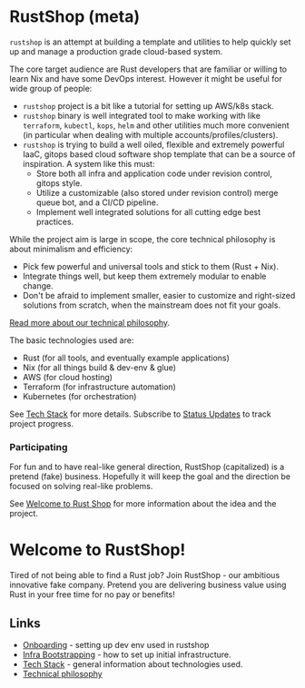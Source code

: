 # RustShop (meta)

`rustshop` is an attempt at building a template and utilities
to help quickly set up and manage a production grade cloud-based system.

The core target audience are Rust developers that are familiar or willing to learn Nix and
have some DevOps interest. However it might be useful for wide group of people:

* `rustshop` project is a bit like a tutorial for setting up AWS/k8s stack.
* `rustshop` binary is well integrated tool to make working with 
  like `terraform`, `kubectl`, `kops`, `helm` and other utilities much more convenient
  (in particular when dealing with multiple accounts/profiles/clusters).
* `rustshop` is trying to build a well oiled, flexible and extremely powerful IaaC,
   gitops based cloud software shop template that can be a source of inspiration.
   A system like this must:
   * Store both all infra and application code under revision control, gitops style.
   * Utilize a customizable (also stored under revision control) merge queue bot,
     and a CI/CD pipeline.
   * Implement well integrated solutions for all cutting edge best practices.

While the project aim is large in scope, the core technical philosophy is about
minimalism and efficiency:

* Pick few powerful and universal tools and stick to them (Rust + Nix).
* Integrate things well, but keep them extremely modular to enable change.
* Don't be afraid to implement smaller, easier to customize and right-sized solutions
  from scratch, when the mainstream does not fit your goals.

[Read more about our technical philosophy](./README.philosophy.md).

The basic technologies used are:

* Rust (for all tools, and eventually example applications)
* Nix (for all things build & dev-env & glue)
* AWS (for cloud hosting)
* Terraform (for infrastructure automation)
* Kubernetes (for orchestration)

See [Tech Stack](./README.techstack.md) for more details.
Subscribe to [Status Updates](https://github.com/rustshop/rustshop/discussions/6)
to track project progress.

### Participating

For fun and to have real-like general direction, RustShop (capitalized) is a pretend (fake)
business. Hopefully it will keep the goal and the direction be focused on solving
real-like problems.

See [Welcome to Rust Shop](https://github.com/rustshop/rustshop/discussions/1)
for more information about the idea and the project.

# Welcome to RustShop!

Tired of not being able to find a Rust job? Join RustShop -
our ambitious innovative fake company. Pretend you are delivering
business value using Rust in your free time for no pay or benefits!

## Links

* [Onboarding](./README.onboarding.md) - setting up dev env used in rustshop
* [Infra Bootstrapping](README.bootstrapping.md) - how to set up
  initial infrastructure.
* [Tech Stack](./README.techstack.md) - general information about technologies used.
* [Technical philosophy](./README.philosophy.md)
